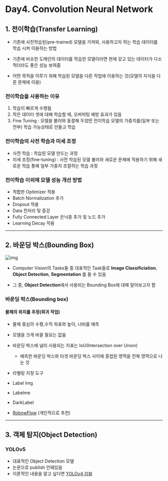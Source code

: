 # Day4. Convolution Neural Network

## 1. 전이학습(Transfer Learning)

- 기존에 사전학습된(pre-trained) 모델을 가져와, 사용하고자 하는 학습 데이터를 학습 시켜 이용하는 방법

- 기존에 비슷한 도메인의 데이터를 학습한 모델이라면 현재 갖고 있는 데이터가 다소 적더라도 좋은 성능 보여줌

- 어떤 목적을 이루기 위해 학습된 모델을 다른 작업에 이용하는 것(모델의 지식을 다른 문제에 이용)

### 전이학습을 사용하는 이유
1. 학습이 빠르게 수행됨
2. 작은 데이터 셋에 대해 학습할 때, 오버피팅 예방 효과가 있음
3. Fine Tuning : 모델을 불러와 동결해 두었떤 전이학습 모델의 가중치를(일부 또는 전부) 학습 가능상태로 만들고 학습

### 전이학습의 사전 학습과 미세 조정
- 사전 학습 : 학습된 모델 만드는 과정
- 미세 조정(fine-tuning) : 사전 학습된 모델 불러와 새로운 문제에 적용하기 위해 새로운 학습 통해 일부 가중치 조절하는 학습 과정

### 전이학습 이외에 모델 성능 개선 방법
- 적합한 Optimizer 적용
- Batch Normalization 추가
- Dropout 적용
- Data 전처리 및 증강
- Fully Connected Layer 은닉층 추가 및 노드 추가
- Learning Decay 적용


---

## 2. 바운딩 박스(Bounding Box)

![img](https://i.loli.net/2017/09/12/59b6d0529299e.png)

- Computer Vision의 Tasks들 중 대표적인 Task들로 **Image Classificiation**, **Object Detection**, **Segmentation** 를 들 수 있음

- 그 중, **Object Detection**에서 사용되는 Bounding Box에 대해 알아보고자 함

### 바운딩 박스(Bounding box)
#### 물체의 위치를 추정(회귀 작업)
- 물체 중심의 수평,수직 좌표와 높이, 너비를 예측
- 모델을 크게 바꿀 필요는 없음
- 바운딩 박스에 널리 사용되는 지표는 IoU(Intersection over Union)
  - 예측한 바운딩 박스와 타겟 바운딩 박스 사이에 중첩된 영역을 전체 영역으로 나눈 것

- 라벨링 지정 도구
 - Label Img
 - Labelme
 - DarkLabel
 + [RobowFlow](https://roboflow.com/) (개인적으로 추천)

---

## 3. 객체 탐지(Object Detection)
### YOLOv5
  - 대표적인 Object Detection 모델
  - 논문으로 publish 안돼있음
  - 이론적인 내용을 알고 싶다면 [YOLOv4 리뷰](https://www.youtube.com/watch?v=6f7jglewoWg&t=312s) 

